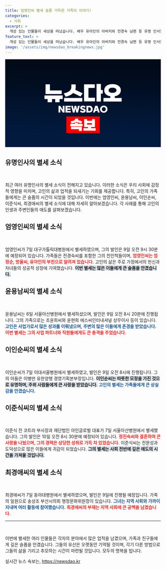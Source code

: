 ```yaml
---
title: 엄영인씨 별세 슬픔 가득한 가족의 이야기!
categories:
  - 사회
excerpt: >
  개성 있는 인물들이 세상을 떠났습니다. 배우 유아인의 아버지와 전경숙 남편 등 유명 인사들의 부고 소식이 전해지며 슬픔이 더해지고 있습니다. 이들의 삶과 유산을 되새겨보는 시간을 가져보세요.
feature_text: >
  개성 있는 인물들이 세상을 떠났습니다. 배우 유아인의 아버지와 전경숙 남편 등 유명 인사들의 부고 소식이 전해지며 슬픔이 더해지고 있습니다. 이들의 삶과 유산을 되새겨보는 시간을 가져보세요.
image: '/assets/img/newsdao_breakingnews.jpg'
---
```


<p><img src="/assets/img/newsdao_breakingnews.jpg" alt="firstkoreanews 속보" /></p>

<h2 data-ke-size="size26">유명인사의 별세 소식</h2>

<p data-ke-size="size16">&nbsp;</p>  

<p>최근 여러 유명인사의 별세 소식이 전해지고 있습니다. 이러한 소식은 우리 사회에 감정적 영향을 미치며, 고인의 삶과 업적을 되새기는 기회를 제공합니다. 특히, 고인의 가족들에게는 큰 슬픔의 시간이 되었을 것입니다. 이번에는 엄영인씨, 윤용남씨, 이인순씨, 이준식씨, 최경애씨의 별세 소식에 대해 자세히 알아보겠습니다. 각 사례를 통해 고인의 인생과 주변인들의 애도를 살펴보겠습니다.</p>

<h2 data-ke-size="size26">엄영인씨의 별세 소식</h2>  

<p data-ke-size="size16">&nbsp;</p>  

<p>엄영인씨가 7일 대구가톨릭대병원에서 별세하였으며, 그의 발인은 9일 오전 9시 30분에 예정되어 있습니다. 가족들은 전경숙씨를 포함한 그의 친인척들이며, <b><span style="color: #ee2323;">엄영인씨는 엄정순, 방울씨, 유아인의 부친으로 알려져 있습니다.</span></b> 고인의 삶은 주로 가정에서의 헌신과 자녀들의 성공적 성장에 기여했습니다. <b><span style="background-color: #21538527;">이번 별세는 많은 이들에게 큰 슬픔을 안겼습니다.</span></b> </p>

<h2 data-ke-size="size26">윤용남씨의 별세 소식</h2>  

<p data-ke-size="size16">&nbsp;</p>  

<p>윤용남씨는 6일 서울아산병원에서 별세하셨으며, 발인은 9일 오전 8시 20분에 진행됩니다. 그의 가족으로는 조윤희씨와 윤현희 에스씨인터내셔널 상무이사 등이 있습니다. <b><span style="color: #1a5490;">고인은 사업가로서 많은 성과를 이뤄냈으며, 주변의 많은 이들에게 존경을 받았습니다.</span></b> <b><span style="color: #ee2323;">이번 별세는 그의 사업 파트너와 직원들에게도 큰 충격을 주었습니다.</span></b> </p>

<h2 data-ke-size="size26">이인순씨의 별세 소식</h2>  

<p data-ke-size="size16">&nbsp;</p>  

<p>이인순씨가 7일 이대서울병원에서 별세하였고, 발인은 9일 오전 8시에 진행됩니다. 그의 아들은 이병만 유한양행 경영기획본부장입니다. <b><span style="background-color: #21538527;">이인순씨는 따뜻한 모정을 가진 것으로 유명하며, 주위 사람들에게 큰 사랑을 받았습니다.</span></b> <b><span style="color: #1a5490;">고인의 별세는 가족들에게 큰 상실감을 안겼습니다.</span></b> </p>

<h2 data-ke-size="size26">이준식씨의 별세 소식</h2>  

<p data-ke-size="size16">&nbsp;</p>  

<p>이준식 전 코트라 부사장과 재단법인 아인글로벌 대표가 7일 서울아산병원에서 별세했습니다. 그의 발인은 10일 오전 8시 30분에 예정되어 있습니다. <b><span style="color: #ee2323;">정진숙씨와 결혼하여 큰 사랑을 나눴으며, 그의 경력은 상당한 성취로 가득 차 있었습니다.</span></b> 이준식씨는 전문성과 도덕성으로 많은 이들에게 귀감이 되었습니다. <b><span style="background-color: #21538527;">그의 별세는 사회 전반에 깊은 애도의 시간을 가져올 것입니다.</span></b> </p>

<h2 data-ke-size="size26">최경애씨의 별세 소식</h2>  

<p data-ke-size="size16">&nbsp;</p>  

<p>최경애씨가 7일 동아대병원에서 별세하였으며, 발인은 9일에 진행될 예정입니다. 가족의 일원으로 송상조 부산시의회 행정문화위원장이 있습니다. <b><span style="color: #1a5490;">그녀는 지역 사회와 가까이 지내며 여러 활동에 참여했습니다.</span></b> <b><span style="color: #ee2323;">최경애씨의 부재는 지역 사회에 큰 공백을 남겼습니다.</span></b> </p>

<hr>  

<p data-ke-size="size16">&nbsp;</p>  

<p>이번에 별세한 여러 인물들은 각자의 분야에서 많은 업적을 남겼으며, 가족과 친구들에게 깊은 슬픔을 안겼습니다. 그들의 유산은 오랫동안 기억될 것이며, 각기 다른 방법으로 그들의 삶을 기리고 추모하는 시간이 마련될 것입니다. 모두의 명복을 빕니다.</p>
실시간 뉴스 속보는, <a href="https://newsdao.kr" rel="dofollow">https://newsdao.kr</a>


